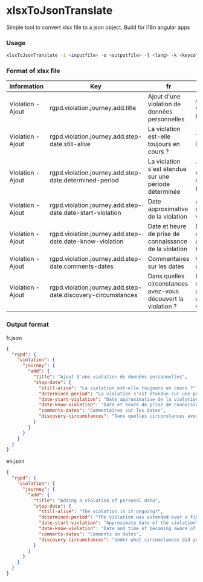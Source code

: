 # xlsxToJsonTranslate

Simple tool to convert xlsx file to a json object. Build for i18n angular apps

### Usage
```bash
xlsxToJsonTranslate -i <inputfile> -o <outputfile> -l <lang> -k <keycolumn>
```

### Format of xlsx file

| Information | Key | fr | en |
| ----------- | --- | -- | -- |
| Violation - Ajout | rgpd.violation.journey.add.title | Ajout d'une violation de données personnelles | Adding a violation of personal data |
| Violation - Ajout | rgpd.violation.journey.add.step-date.still-alive | La violation est-elle toujours en cours ? | The violation is it ongoing? |
| Violation - Ajout | rgpd.violation.journey.add.step-date.determined-period | La violation s'est étendue sur une période déterminée | The violation was extended over a fixed period |
| Violation - Ajout | rgpd.violation.journey.add.step-date.date-start-violation | Date approximative de la violation | Approximate date of the violation |
| Violation - Ajout | rgpd.violation.journey.add.step-date.date-know-violation | Date et heure de prise de connaissance de la violation | Date and time of becoming aware of the breach |
| Violation - Ajout | rgpd.violation.journey.add.step-date.comments-dates | Commentaires sur les dates | Comments on dates |
| Violation - Ajout | rgpd.violation.journey.add.step-date.discovery-circumstances | Dans quelles circonstances avez-vous découvert la violation ? | Under what circumstances did you discover the violation? |

### Output format

fr.json
```json
{
  "rgpd": {
    "violation": {
      "journey": {
        "add": {
          "title": "Ajout d'une violation de données personnelles",
          "step-date": {
            "still-alive": "La violation est-elle toujours en cours ?",
            "determined-period": "La violation s'est étendue sur une période déterminée",
            "date-start-violation": "Date approximative de la violation",
            "date-know-violation": "Date et heure de prise de connaissance de la violation",
            "comments-dates": "Commentaires sur les dates",
            "discovery-circumstances": "Dans quelles circonstances avez-vous découvert la violation ?"
          }
        }
      }
    }
  }
}
```

en.json
```json
{
  "rgpd": {
    "violation": {
      "journey": {
        "add": {
          "title": "Adding a violation of personal data",
          "step-date": {
            "still-alive": "The violation is it ongoing?",
            "determined-period": "The violation was extended over a fixed period",
            "date-start-violation": "Approximate date of the violation",
            "date-know-violation": "Date and time of becoming aware of the breach",
            "comments-dates": "Comments on dates",
            "discovery-circumstances": "Under what circumstances did you discover the violation?"
          }
        }
      }
    }
  }
}
```
